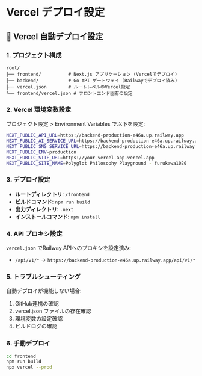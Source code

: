 # Vercel デプロイ設定

## 🚀 Vercel 自動デプロイ設定

### 1. プロジェクト構成
```
root/
├── frontend/          # Next.js アプリケーション (Vercelでデプロイ)
├── backend/           # Go API ゲートウェイ (Railwayでデプロイ済み)
├── vercel.json        # ルートレベルのVercel設定
└── frontend/vercel.json # フロントエンド固有の設定
```

### 2. Vercel 環境変数設定
プロジェクト設定 > Environment Variables で以下を設定:

```bash
NEXT_PUBLIC_API_URL=https://backend-production-e46a.up.railway.app
NEXT_PUBLIC_AI_SERVICE_URL=https://backend-production-e46a.up.railway.app  
NEXT_PUBLIC_SNS_SERVICE_URL=https://backend-production-e46a.up.railway.app
NEXT_PUBLIC_ENV=production
NEXT_PUBLIC_SITE_URL=https://your-vercel-app.vercel.app
NEXT_PUBLIC_SITE_NAME=Polyglot Philosophy Playground - furukawa1020
```

### 3. デプロイ設定
- **ルートディレクトリ**: `/frontend`
- **ビルドコマンド**: `npm run build`
- **出力ディレクトリ**: `.next`
- **インストールコマンド**: `npm install`

### 4. API プロキシ設定
`vercel.json` でRailway APIへのプロキシを設定済み:
- `/api/v1/*` → `https://backend-production-e46a.up.railway.app/api/v1/*`

### 5. トラブルシューティング
自動デプロイが機能しない場合:
1. GitHub連携の確認
2. vercel.json ファイルの存在確認  
3. 環境変数の設定確認
4. ビルドログの確認

### 6. 手動デプロイ
```bash
cd frontend
npm run build
npx vercel --prod
```
